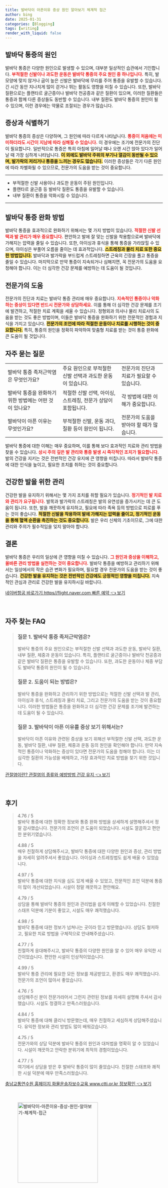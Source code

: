 ```yaml
---
title: 발바닥이 아픈이유 증상 원인 알아보기 체계적 접근
author: bing
date: 2025-01-31
categories: [Blogging]
tags: [writing]
render_with_liquid: false
---
```



<h2 id='발바닥_통증의_원인'>발바닥 통증의 원인</h2>

<p>발바닥 통증은 다양한 원인으로 발생할 수 있으며, 대부분 일상적인 습관에서 기인합니다. <b><span style="color: #ee2323;">부적절한 신발이나 과도한 운동은 발바닥 통증의 주요 원인 중 하나입니다.</span></b> 특히, 발 모양에 맞지 않거나 굽이 높은 신발은 발바닥에 무리를 주어 통증을 유발할 수 있습니다. 긴 시간 동안 지나치게 많이 걷거나 뛰는 활동도 영향을 미칠 수 있습니다. 또한, 발바닥 질환으로는 플랜타르 굴근증이나 발바닥 천공증과 같은 질환이 있으며, 이러한 질환들은 통증과 함께 다른 증상들도 동반할 수 있습니다. 내부 질환도 발바닥 통증의 원인이 될 수 있으며, 이런 경우에는 약물로 조절되는 경우가 많습니다.</p>

<h2 id='증상과_식별하기'>증상과 식별하기</h2>

<p>발바닥 통증의 증상은 다양하며, 그 원인에 따라 다르게 나타납니다. <b><span style="color: #ee2323;">통증이 처음에는 미미하더라도 시간이 지남에 따라 심해질 수 있습니다.</span></b> 이 경우에는 조기에 전문가의 진단이 필요합니다. 일반적으로 통증은 특히 아침에 일어날 때나 오랜 시간 앉아 있다가 일어날 때 가장 심하게 나타납니다. <b><span style="background-color: #ffe066;">이 외에도 발바닥 주위의 부기나 열감이 동반될 수 있으며, 발가락의 저리거나 통증을 느끼는 경우도 많습니다.</span></b> 이러한 증상들은 각기 다른 원인에 따라 차별화될 수 있으므로, 전문가의 도움을 받는 것이 중요합니다.</p>

<hr />

<ul>
    <li>부적절한 신발 사용이나 과도한 운동이 주된 원인입니다.</li>
    <li>플랜타르 굴근증 등 발바닥 질환도 통증을 유발할 수 있습니다.</li>
    <li>내부 질환이 통증을 악화시킬 수 있습니다.</li>
</ul>

<hr />

<h2 id='발바닥_통증_완화_방법'>발바닥 통증 완화 방법</h2>

<p>발바닥 통증을 효과적으로 완화하기 위해서는 몇 가지 방법이 있습니다. <b><span style="color: #ee2323;">적절한 신발 선택과 발 관리가 매우 중요합니다.</span></b> 편안하고 발에 잘 맞는 신발을 착용함으로써 발바닥에 가해지는 압력을 줄일 수 있습니다. 또한, 아이싱과 휴식을 통해 통증을 가라앉힐 수 있으며, 아이싱은 부풀어 오름을 줄이는 데 효과적입니다. <b><span style="background-color: #ffe066;">스트레칭과 물리 치료 또한 중요한 방법입니다.</span></b> 발바닥과 발가락을 부드럽게 스트레칭하면 근육의 긴장을 풀고 통증을 줄일 수 있습니다. 마지막으로 만약 통증이 지속되거나 심해지면, 꼭 전문가의 도움을 요청해야 합니다. 이는 더 심각한 건강 문제를 예방하는 데 도움이 될 것입니다.</p>

<h2 id='전문가의_도움'>전문가의 도움</h2>

<p>전문가의 진단과 치료는 발바닥 통증 관리에 매우 중요합니다. <b><span style="color: #ee2323;">지속적인 통증이나 악화하는 증상이 있다면 반드시 전문가와 상담하세요.</span></b> 이를 통해 더 심각한 건강 문제를 조기에 발견하고, 적절한 치료 계획을 세울 수 있습니다. 정형외과 의사나 물리 치료사의 도움을 받는 것도 좋은 방법이며, 이들은 발바닥 통증을 완화하기 위한 전문적인 경험과 지식을 가지고 있습니다. <b><span style="background-color: #ffe066;">전문가의 조언에 따라 적절한 운동이나 치료를 시행하는 것이 중요합니다.</span></b> 특히, 통증의 원인을 정확히 파악하여 맞춤형 치료를 받는 것이 통증 완화에 큰 도움이 될 것입니다.</p>

<h2 id='자주_묻는_질문'>자주 묻는 질문</h2>

<table>
    <tr>
        <td>발바닥 통증 족저근막염은 무엇인가요?</td>
        <td>주요 원인으로 부적절한 신발 선택과 과도한 운동이 있습니다.</td>
        <td>전문가의 진단과 치료가 필요할 수 있습니다.</td>
    </tr>
    <tr>
        <td>발바닥 통증을 완화하기 위한 방법에는 어떤 것이 있나요?</td>
        <td>적절한 신발 선택, 아이싱, 스트레칭, 전문가 상담이 포함됩니다.</td>
        <td>각 방법에 대한 이해가 중요합니다.</td>
    </tr>
    <tr>
        <td>발바닥이 아픈 이유는 무엇인가요?</td>
        <td>부적절한 신발, 운동 과다, 질환 등이 원인이 됩니다.</td>
        <td>전문가의 도움을 받아야 할 때가 많습니다.</td>
    </tr>
</table>

<p>발바닥 통증에 대한 이해는 매우 중요하며, 이를 통해 보다 효과적인 치료와 관리 방법을 찾을 수 있습니다. <b><span style="color: #ee2323;">상시 주의 깊은 발 관리와 통증 발생 시 즉각적인 조치가 필요합니다.</span></b> 발의 건강을 지키는 것은 전반적인 건강 유지에 큰 영향을 미칩니다. 따라서 발바닥 통증에 대한 인식을 높이고, 필요한 조치를 취하는 것이 중요합니다.</p>

<h2 id='건강한_발을_위한_관리'>건강한 발을 위한 관리</h2>

<p>건강한 발을 유지하기 위해서는 몇 가지 조치를 취할 필요가 있습니다. <b><span style="color: #ee2323;">정기적인 발 치료와 관리가 요구됩니다.</span></b> 발목과 발가락의 스트레칭은 발의 유연성을 증가시키는 데 큰 도움이 됩니다. 또한, 발을 깨끗하게 유지하고, 필요에 따라 족욕 등의 방법으로 피로를 푸는 것이 좋습니다. <b><span style="background-color: #ffe066;">적절한 신발을 착용하여 발에 가해지는 압력을 줄이고, 정기적인 운동을 통해 혈액 순환을 촉진하는 것도 중요합니다.</span></b> 발은 우리 신체의 기초이므로, 그에 대한 관리와 주의가 필수적임을 잊지 말아야 합니다.</p>

<h2 id='결론'>결론</h2>

<p>발바닥 통증은 우리의 일상에 큰 영향을 미칠 수 있습니다. <b><span style="color: #ee2323;">그 원인과 증상을 이해하고, 올바른 관리 방법을 실천하는 것이 중요합니다.</span></b> 발바닥 통증을 예방하고 관리하기 위해서는 일상에서의 작은 습관 변화가 필요하며, 필요할 경우 전문가의 도움을 받는 것이 좋습니다. <b><span style="background-color: #ffe066;">건강한 발을 유지하는 것은 전반적인 건강에도 긍정적인 영향을 미칩니다.</span></b> 지속적인 관심과 관리로 건강한 발을 유지하시길 바랍니다.</p>


<p><a class="click-button" title="네이버항공 바로가기 https//flight.naver.com 빠른 예약" href="https://adkhouse.github.io/posts/%EB%84%A4%EC%9D%B4%EB%B2%84%ED%95%AD%EA%B3%B5-%EB%B0%94%EB%A1%9C%EA%B0%80%EA%B8%B0-httpsflight.naver.com-%EB%B9%A0%EB%A5%B8-%EC%98%88%EC%95%BD/" rel="dofollow">네이버항공 바로가기 https//flight.naver.com 빠른 예약 👈 보기</a></p><br>
<h2 id='자주_찾는_FAQ'>자주 찾는 FAQ</h2>
<div itemscope="" itemtype="https://schema.org/FAQPage"> 
<blockquote> 
<div itemscope="" itemprop="mainEntity" itemtype="https://schema.org/Question"> 
<h3 itemprop="name">질문 1. 발바닥 통증 족저근막염은?</h3> 
<div itemscope="" itemprop="acceptedAnswer" itemtype="https://schema.org/Answer"> 
<span itemprop="text"> 
<p>발바닥 통증의 주요 원인으로는 부적절한 신발 선택과 과도한 운동, 발바닥 질환, 내부 질환, 체중과 운동이 있습니다. 특히, 플랜타르 굴근증이나 발바닥 천공증과 같은 발바닥 질환은 통증을 유발할 수 있습니다. 또한, 과도한 운동이나 체중 부담도 발바닥 통증의 원인이 될 수 있습니다.</p> 
</span> 
</div> 
</div> 
<div itemscope="" itemprop="mainEntity" itemtype="https://schema.org/Question"> 
<h3 itemprop="name">질문 2. 도움이 되는 방법은?</h3> 
<div itemscope="" itemprop="acceptedAnswer" itemtype="https://schema.org/Answer"> 
<span itemprop="text"> 
<p>발바닥 통증을 완화하고 관리하기 위한 방법으로는 적절한 신발 선택과 발 관리, 아이싱과 휴식, 스트레칭과 물리 치료, 그리고 전문가의 도움을 받는 것이 중요합니다. 이러한 방법들은 통증을 완화하고 더 심각한 건강 문제를 조기에 발견하는 데 도움이 될 수 있습니다.</p> 
</span> 
</div> 
</div> 
<div itemscope="" itemprop="mainEntity" itemtype="https://schema.org/Question"> 
<h3 itemprop="name">질문 3. 발바닥이 아픈 이유를 증상 보기 위해서는?</h3> 
<div itemscope="" itemprop="acceptedAnswer" itemtype="https://schema.org/Answer"> 
<span itemprop="text"> 
<p>발바닥이 아픈 이유와 관련된 증상을 보기 위해선 부적절한 신발 선택, 과도한 운동, 발바닥 질환, 내부 질환, 체중과 운동 등의 원인을 확인해야 합니다. 만약 지속적인 통증이나 악화하는 증상이 있다면 전문가의 도움을 청해야 합니다. 이는 더 심각한 질환의 가능성을 배제하고, 가장 효과적인 치료 방법을 찾기 위한 것입니다.</p> 
</span> 
</div> 
</div> 
</blockquote> 
</div>
<p><a class="click-button" title="관절염이란? 관절염의 종류와 예방방법 건강 유지" href="https://adkhouse.github.io/posts/%EA%B4%80%EC%A0%88%EC%97%BC%EC%9D%B4%EB%9E%80-%EA%B4%80%EC%A0%88%EC%97%BC%EC%9D%98-%EC%A2%85%EB%A5%98%EC%99%80-%EC%98%88%EB%B0%A9%EB%B0%A9%EB%B2%95-%EA%B1%B4%EA%B0%95-%EC%9C%A0%EC%A7%80/" rel="dofollow">관절염이란? 관절염의 종류와 예방방법 건강 유지 👈 보기</a></p><br>
<h2 id='후기'>후기</h2>
<div itemscope itemtype="https://schema.org/Product">
  <blockquote>
  <div itemprop="review" itemscope itemtype="https://schema.org/Review">
      <div itemprop="reviewRating" itemscope itemtype="https://schema.org/Rating"> <span itemprop="ratingValue">4.76</span> / <span itemprop="bestRating">5</span> </div>
      <span itemprop="reviewBody">발바닥 통증에 대한 정확한 정보와 통증 완화 방법을 상세하게 설명해주셔서 정말 감사했습니다. 전문가의 조언이 큰 도움이 되었습니다. 시설도 깔끔하고 편안한 분위기였습니다.</span>
  </div>
  <br>
  <div itemprop="review" itemscope itemtype="https://schema.org/Review">
      <div itemprop="reviewRating" itemscope itemtype="https://schema.org/Rating"> <span itemprop="ratingValue">4.88</span> / <span itemprop="bestRating">5</span> </div>
      <span itemprop="reviewBody">매우 친절하게 상담해주시고, 발바닥 통증에 대한 다양한 원인과 증상, 관리 방법을 자세히 알려주셔서 좋았습니다. 아이싱과 스트레칭법도 쉽게 배울 수 있었습니다.</span>
  </div>
  <br>
  <div itemprop="review" itemscope itemtype="https://schema.org/Review">
      <div itemprop="reviewRating" itemscope itemtype="https://schema.org/Rating"> <span itemprop="ratingValue">4.97</span> / <span itemprop="bestRating">5</span> </div>
      <span itemprop="reviewBody">발바닥 통증에 대한 지식을 심도 있게 배울 수 있었고, 전문적인 조언 덕분에 통증이 많이 개선되었습니다. 시설이 정말 깨끗하고 편안해요.</span>
  </div>
  <br>
  <div itemprop="review" itemscope itemtype="https://schema.org/Review">
      <div itemprop="reviewRating" itemscope itemtype="https://schema.org/Rating"> <span itemprop="ratingValue">4.79</span> / <span itemprop="bestRating">5</span> </div>
      <span itemprop="reviewBody">상담을 통해 발바닥 통증의 원인과 관리법을 쉽게 이해할 수 있었습니다. 친절한 스태프 덕분에 기분이 좋았고, 시설도 매우 쾌적했습니다.</span>
  </div>
  <br>
  <div itemprop="review" itemscope itemtype="https://schema.org/Review">
      <div itemprop="reviewRating" itemscope itemtype="https://schema.org/Rating"> <span itemprop="ratingValue">4.98</span> / <span itemprop="bestRating">5</span> </div>
      <span itemprop="reviewBody">발바닥 통증에 대한 정보가 넘쳐나는 곳이라 믿고 방문했습니다. 상담도 철저하고, 필요한 치료 방법을 구체적으로 안내해주셨습니다.</span>
  </div>
  <br>
  <div itemprop="review" itemscope itemtype="https://schema.org/Review">
      <div itemprop="reviewRating" itemscope itemtype="https://schema.org/Rating"> <span itemprop="ratingValue">4.77</span> / <span itemprop="bestRating">5</span> </div>
      <span itemprop="reviewBody">친절하게 응대해주시고, 발바닥 통증의 다양한 원인을 알 수 있어 매우 유익한 시간이었습니다. 편안한 시설이 인상적이었습니다.</span>
  </div>
  <br>
  <div itemprop="review" itemscope itemtype="https://schema.org/Review">
      <div itemprop="reviewRating" itemscope itemtype="https://schema.org/Rating"> <span itemprop="ratingValue">4.99</span> / <span itemprop="bestRating">5</span> </div>
      <span itemprop="reviewBody">발바닥 통증 관리에 필요한 모든 정보를 제공받았고, 환경도 매우 쾌적했습니다. 전문가의 조언이 많아서 좋았습니다.</span>
  </div>
  <br>
  <div itemprop="review" itemscope itemtype="https://schema.org/Review">
      <div itemprop="reviewRating" itemscope itemtype="https://schema.org/Rating"> <span itemprop="ratingValue">4.76</span> / <span itemprop="bestRating">5</span> </div>
      <span itemprop="reviewBody">상담해주신 분이 전문가라어서 그런지 관련된 정보를 자세히 설명해 주셔서 감사했습니다. 시설도 청결하고 만족스러웠습니다.</span>
  </div>
  <br>
  <div itemprop="review" itemscope itemtype="https://schema.org/Review">
      <div itemprop="reviewRating" itemscope itemtype="https://schema.org/Rating"> <span itemprop="ratingValue">4.84</span> / <span itemprop="bestRating">5</span> </div>
      <span itemprop="reviewBody">발바닥 통증에 대해 클리닉 방문했는데, 매우 친절하고 세심하게 상담해주셨습니다. 유익한 정보와 관리 방법도 많이 배워갔습니다.</span>
  </div>
  <br>
  <div itemprop="review" itemscope itemtype="https://schema.org/Review">
      <div itemprop="reviewRating" itemscope itemtype="https://schema.org/Rating"> <span itemprop="ratingValue">4.75</span> / <span itemprop="bestRating">5</span> </div>
      <span itemprop="reviewBody">전문가와의 상담 덕분에 발바닥 통증의 원인과 대처법을 명확히 알 수 있었습니다. 시설이 깨끗하고 안락한 분위기에 최적의 경험이었습니다.</span>
  </div>
  <br>
  <div itemprop="review" itemscope itemtype="https://schema.org/Review">
      <div itemprop="reviewRating" itemscope itemtype="https://schema.org/Rating"> <span itemprop="ratingValue">4.77</span> / <span itemprop="bestRating">5</span> </div>
      <span itemprop="reviewBody">여기에서 상담을 받은 후 발바닥 통증이 많이 줄었습니다. 친절한 스태프와 쾌적한 시설 덕분에 매우 만족스러웠습니다.</span>
  </div>
  </blockquote>
</div>
<p><a class="click-button" title="충남교통연수원 홈페이지 화물운송자보수교육 www.ctti.or.kr 정보확인" href="https://adkhouse.github.io/posts/%EC%B6%A9%EB%82%A8%EA%B5%90%ED%86%B5%EC%97%B0%EC%88%98%EC%9B%90-%ED%99%88%ED%8E%98%EC%9D%B4%EC%A7%80-%ED%99%94%EB%AC%BC%EC%9A%B4%EC%86%A1%EC%9E%90%EB%B3%B4%EC%88%98%EA%B5%90%EC%9C%A1-www.ctti.or.kr-%EC%A0%95%EB%B3%B4%ED%99%95%EC%9D%B8/" rel="dofollow">충남교통연수원 홈페이지 화물운송자보수교육 www.ctti.or.kr 정보확인 👈 보기</a></p><br>
<figure class="image"><img src="https://adkhouse.github.io/assets/img/thumbnail/발바닥이-아픈이유-증상-원인-알아보기-체계적-접근.webp" alt="발바닥이-아픈이유-증상-원인-알아보기-체계적-접근" width="256" height="256"></figure>